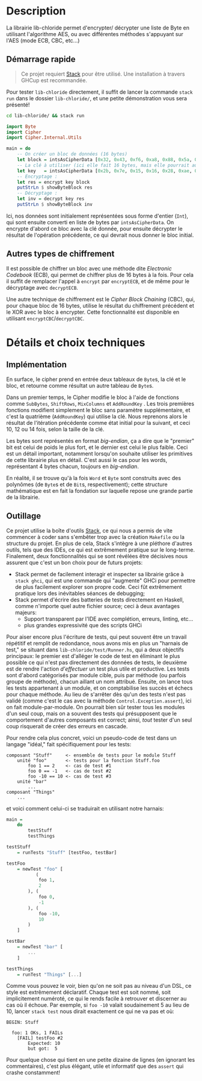 # Description

La librairie lib-chloride permet d'encrypter/ décrypter une liste de Byte en utilisant
l'algorithme AES, ou avec différentes méthodes s'appuyant sur l'AES (mode ECB, CBC, etc...)

## Démarrage rapide

> Ce projet requiert [Stack](https://docs.haskellstack.org/en/stable/) pour être utilisé.
> Une installation à travers GHCup est recommandée.

Pour tester `lib-chloride` directement, il suffit de lancer la commande `stack run` dans
le dossier `lib-chloride/`, et une petite démonstration vous sera présenté!

```bash
cd lib-chloride/ && stack run
```

```haskell
import Byte
import Cipher
import Cipher.Internal.Utils

main = do
    -- On créer un bloc de données (16 bytes)
    let block = intsAsCipherData [0x32, 0x43, 0xf6, 0xa8, 0x88, 0x5a, 0x30, 0x8d, 0x31, 0x31, 0x98, 0xa2, 0xe0, 0x37,0x07, 0x34]
    -- La clé à utiliser (ici elle fait 16 bytes, mais elle pourrait aussi faire 24 ou 32 bytes)
    let key   = intsAsCipherData [0x2b, 0x7e, 0x15, 0x16, 0x28, 0xae, 0xd2, 0xa6, 0xab, 0xf7, 0x15, 0x88, 0x09, 0xcf,0x4f, 0x3c]
    -- Encryptage :
    let res = encrypt key block
    putStrLn $ showByteBlock res
    -- Décryptage :
    let inv = decrypt key res
    putStrLn $ showByteBlock inv
```

Ici, nos données sont initialement représentées sous forme d'entier (`Int`), qui sont
ensuite converti en liste de bytes par `intsAsCipherData`. On encrypte d'abord ce bloc
avec la clé donnée, pour ensuite décrypter le résultat de l'opération précédente, ce
qui devrait nous donner le bloc initial.

## Autres types de chiffrement

Il est possible de chiffrer un bloc avec une méthode dite *Electronic Codebook* (ECB),
qui permet de chiffrer plus de 16 bytes à la fois. Pour cela il suffit de remplacer
l'appel à `encrypt` par `encryptECB`, et de même pour le décryptage avec `decryptECB`.

Une autre technique de chiffrement est le *Cipher Block Chaining* (CBC), qui, pour
chaque bloc de 16 bytes, utilise le résultat du chiffrement précédent et le XOR avec
le bloc à encrypter. Cette fonctionnalité est disponible en utilisant `encryptCBC`/`decryptCBC`.

# Détails et choix techniques

## Implémentation

En surface, le cipher prend en entrée deux tableaux de `Byte`s, la clé et le bloc, et
retourne comme résultat un autre tableau de `Byte`s.

Dans un premier temps, le Cipher modifie le bloc à l'aide de fonctions comme `SubBytes`,
`ShiftRows`, `MixColumns` et `AddRoundKey` . Les trois premières fonctions modifient
simplement le bloc sans paramètre supplémentaire, et c'est la quatrième (`AddRoundKey`)
qui utilise la clé. Nous reprenons alors le résultat de l'itération précédente comme
état initial pour la suivant, et ceci 10, 12 ou 14 fois, selon la taille de la clé.

Les bytes sont représentés en format *big-endian*, ça a dire que le "premier" bit
est celui de poids le plus fort, et le dernier est celui le plus faible. Ceci est
un détail important, notamment lorsqu'on souhaite utiliser les primitives de cette
librairie plus en détail. C'est aussi le cas pour les words, représentant 4 bytes
chacun, toujours en *big-endian*.

En réalité, il se trouve qu'à la fois `Word` et `Byte` sont construits avec des
polynômes (de `Byte`s et de `Bit`s, respectivement); cette structure mathématique
est en fait la fondation sur laquelle repose une grande partie de la librairie.

## Outillage

Ce projet utilise la boîte d'outils [Stack](https://docs.haskellstack.org/en/stable/),
ce qui nous a permis de vite commencer à coder sans s'embêter trop avec la création
`Makefile` ou la structure du projet. En plus de cela, Stack s'intègre à une pléthore
d'autres outils, tels que des IDEs, ce qui est extrêmement pratique sur le long-terme.
Finalement, deux fonctionnalités qui se sont révélées être décisives nous assurent que
c'est un bon choix pour de futurs projets:

  - Stack permet de facilement interagir et inspecter sa librairie grâce à `stack ghci`,
    qui est une commande qui "augmente" GHCi pour permettre de plus facilement
    explorer son propre code. Ceci fût extrêmement pratique lors des inévitables
    séances de debugging;
  - Stack permet d'écrire des batteries de tests directement en Haskell, comme n'importe
    quel autre fichier source; ceci à deux avantages majeurs:
      - Support transparent par l'IDE avec complétion, erreurs, linting, etc...
      - plus grandes expressivité que des scripts GHCi

Pour aiser encore plus l'écriture de tests, qui peut souvent être un travail répétitif
et remplit de redondance, nous avons mis en plus un "harnais de test," se situant
dans `lib-chloride/test/Runner.hs`, qui a deux objectifs principaux: le premier est
d'alléger le code de test en éliminant le plus possible ce qui n'est pas directement
des données de tests, le deuxième est de rendre l'action *d'effectuer* un test plus
utile et productive. Les tests sont d'abord catégorisés par module cible, puis par
méthode (ou parfois groupe de méthode), chacun aillant un nom attribué. Ensuite,
on lance tous les tests appartenant à un module, et on comptabilise les succès et
échecs pour chaque méthode. Au lieu de s'arrêter dès qu'un des tests n'est pas validé
(comme c'est le cas avec la méthode `Control.Exception.assert`), ici on fait
module-par-module. On pourrait bien sûr tester tous les modules d'un seul coup,
mais on a souvent des tests qui présupposent que le comportement d'autres
composants est correct; ainsi, *tout* tester d'un seul coup risquerait de créer des
erreurs en cascade.

Pour rendre cela plus concret, voici un pseudo-code de test dans un langage "idéal,"
fait spécifiquement pour les tests:

```
composant "Stuff"     <- ensemble de tests pour le module Stuff
    unité "foo"       <- tests pour la fonction Stuff.foo
        foo 1 == 2    <- cas de test #1
        foo 0 == -1   <- cas de test #2
        foo -10 == 10 <- cas de test #3
    unité "bar"
        ...
composant "Things"
    ...
```

et voici comment celui-ci se traduirait en utilisant notre harnais:

```haskell
main =
    do
        testStuff
        testThings

testStuff
    = runTests "Stuff" [testFoo, testBar]

testFoo
    = newTest "foo" [
           (
            foo 1,
            2
        ), (
            foo 0,
            -1
        ), (
            foo -10,
            10
        )
    ]

testBar
    = newTest "bar" [
        ...
    ]

testThings
    = runTest "Things" [...]
```

Comme vous pouvez le voir, bien qu'on ne soit pas au niveau d'un DSL, ce style est
extrêmement déclaratif. Chaque test est soit nommé, soit implicitement numéroté, ce
qui le rends facile à retrouver et discerner au cas où il échoue. Par exemple, si
`foo -10` valait soudainement 5 au lieu de 10, lancer `stack test` nous dirait
exactement ce qui ne va pas et où:

```
BEGIN: Stuff

  foo: 1 OKs, 1 FAILs
    [FAIL] testFoo #2
        Expected: 10
        but got:  5
```

Pour quelque chose qui tient en une petite dizaine de lignes (en ignorant les
commentaires), c'est plus élégant, utile et informatif que des `assert` qui crashe
constamment!

